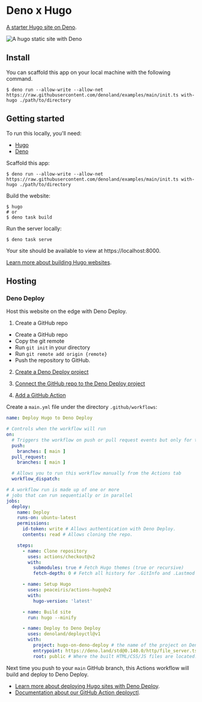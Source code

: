 # Deno x Hugo

[A starter Hugo site on Deno](https://examples-deno-hugo.deno.dev/).

![A hugo static site with Deno](https://i.imgur.com/cXkVlT4.png)

## Install

You can scaffold this app on your local machine with the following command.

```
$ deno run --allow-write --allow-net https://raw.githubusercontent.com/denoland/examples/main/init.ts with-hugo ./path/to/directory
```

## Getting started

To run this locally, you'll need:
- [Hugo](https://gohugo.io)
- [Deno](https://deno.land)

Scaffold this app:

```shell
$ deno run --allow-write --allow-net https://raw.githubusercontent.com/denoland/examples/main/init.ts with-hugo ./path/to/directory
```

Build the website:

```shell
$ hugo
# or
$ deno task build
```

Run the server locally:

```
$ deno task serve
```

Your site should be available to view at https://localhost:8000.

[Learn more about building Hugo websites](https://gohugo.io/getting-started/).

## Hosting

### Deno Deploy

Host this website on the edge with Deno Deploy.

1. Create a GitHub repo

- Create a GitHub repo
- Copy the git remote
- Run `git init` in your directory
- Run `git remote add origin {remote}`
- Push the repository to GitHub.

2. [Create a Deno Deploy project](https://deno.com/deploy/docs/projects#creating-a-project)

3. [Connect the GitHub repo to the Deno Deploy project](https://deno.com/deploy/docs/projects#git-integration)

4. [Add a GitHub Action](https://deno.com/deploy/docs/deployctl#deployctl-github-action)

Create a `main.yml` file under the directory `.github/workflows`:

```yaml
name: Deploy Hugo to Deno Deploy

# Controls when the workflow will run
on:
  # Triggers the workflow on push or pull request events but only for the main branch
  push:
    branches: [ main ]
  pull_request:
    branches: [ main ]

  # Allows you to run this workflow manually from the Actions tab
  workflow_dispatch:

# A workflow run is made up of one or more
# jobs that can run sequentially or in parallel
jobs:
  deploy:
    name: Deploy
    runs-on: ubuntu-latest
    permissions:
      id-token: write # Allows authentication with Deno Deploy.
      contents: read # Allows cloning the repo.

    steps:
      - name: Clone repository
        uses: actions/checkout@v2
        with:
          submodules: true # Fetch Hugo themes (true or recursive)
          fetch-depth: 0 # Fetch all history for .GitInfo and .Lastmod

      - name: Setup Hugo
        uses: peaceiris/actions-hugo@v2
        with:
          hugo-version: 'latest'

      - name: Build site
        run: hugo --minify

      - name: Deploy to Deno Deploy
        uses: denoland/deployctl@v1
        with:
          project: hugo-on-deno-deploy # the name of the project on Deno Deploy
          entrypoint: https://deno.land/std@0.140.0/http/file_server.ts
          root: public # Where the built HTML/CSS/JS files are located.
```

Next time you push to your `main` GitHub branch, this Actions workflow will build and deploy to Deno Deploy.

- [Learn more about deploying Hugo sites with Deno Deploy](https://deno.com/blog/hugo-blog-with-deno-deploy).
- [Documentation about our GitHub Action deployctl](https://deno.com/deploy/docs/deployctl).
